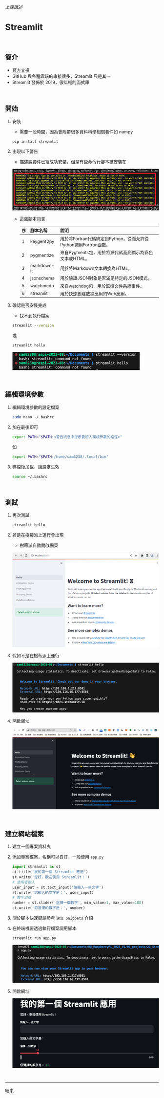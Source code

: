 *上課講述*

# Streamlit

</br>

## 簡介

- [官方文檔](https://docs.streamlit.io/library/get-started)
- GitHub 與各種雲端的串接很多，Streamlit 只是其一
- Streamlit 發佈於 2019，很年輕的函式庫

</br>

## 開始

1. 安裝

   - 需要一段時間，因為會附帶很多資料科學相關套件如 numpy

   ```bash
   pip install streamlit
   ```
2. 出現以下警告

   - 描述說套件已經成功安裝，但是有些命令行腳本被安裝在
  
    ![](images/img_01.png)

   - 這些腳本包含 

        |序|  腳本名稱 |   說明    |
        |---|----------|------------------------------------|
        |1 | keygenf2py|	用於將Fortran代碼綁定到Python，從而允許從Python調用Fortran函數。|
        |2|	pygmentize|	來自Pygments包，用於將源代碼高亮顯示為彩色文本或HTML。|
        |3|	markdown-it|	用於將Markdown文本轉換為HTML。|
        |4|	jsonschema|	用於驗證JSON對象是否滿足特定的JSON模式。|
        |5|	watchmedo|	來自watchdog包，用於監控文件系統事件。|
        |6|	streamlit|	用於快速創建數據應用的Web應用。|

3. 確認是否安裝完成
   - 找不到執行檔案
    ```bash
    streamlit --version
    ```
    或
    ```bash
    streamlit hello
    ```

    ![](images/img_02.png)

</br>

## 編輯環境參數

1. 編輯環境參數的設定檔案
    ```bash
    sudo nano ~/.bashrc
    ```

2. 加在最後即可

   ```bash
   export PATH="$PATH:<警告訊息中提示要加入環境參數的路徑>"
   ```
   如   

   ```bash
   export PATH="$PATH:/home/sam6238/.local/bin"
   ```

3. 存檔後加載，讓設定生效
    ```bash
    source ~/.bashrc
    ```

</br>

## 測試

1. 再次測試
   
   ```bash
   streamlit hello
   ```

2. 若是在樹莓派上運行會出現
   - 樹莓派自動開啟網頁

   ![](images/img_03.png)

3. 假如不是在樹莓派上運行
   
   ![](images/img_04.png)

4. [開啟網址](http://192.168.1.217:8501)

    ![](images/img_05.png)

</br>

## 建立網站檔案

1. 建立一個專案資料夾
2. 添加專案檔案，名稱可以自訂，一般使用 `app.py`

    ```python
    import streamlit as st
    st.title('我的第一個 Streamlit 應用')
    st.write('您好，歡迎使用 Streamlit！')
    # 使用者輸入
    user_input = st.text_input('請輸入一些文字')
    st.write('您輸入的文字是：', user_input)
    # 數字滑框
    number = st.slider('選擇一個數字', min_value=1, max_value=100)
    st.write('您選擇的數字是：', number)
    ```

3. 關於腳本快速鍵請參考 ` 建立 Snippets ` 介紹

4. 在終端機要透過執行檔案調用腳本
   
   ```bash
   streamlit run app.py
   ```
    
    ![](images/img_06.png)

5. 開啟網址
 
   ![](images/img_0˙.png)


</br>

---

結束